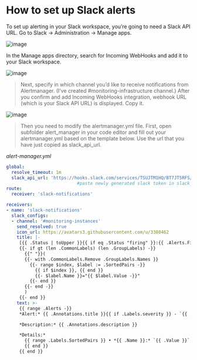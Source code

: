 # How to set up Slack alerts

To set up alerting in your Slack workspace, you’re going to need a Slack API URL. Go to Slack -> Administration -> Manage apps.

![image](https://github.com/rio-ke/workman/assets/88568938/6e9dd024-0f5e-415e-be38-b7f820262fd1)

In the Manage apps directory, search for Incoming WebHooks and add it to your Slack workspace.

![image](https://github.com/rio-ke/workman/assets/88568938/bd1d23e9-ccbc-48d2-8033-9a2b8269fdd1)

> Next, specify in which channel you’d like to receive notifications from Alertmanager. (I’ve created #monitoring-infrastructure channel.) After you confirm and add Incoming WebHooks integration, webhook URL (which is your Slack API URL) is displayed. Copy it.

![image](https://github.com/rio-ke/workman/assets/88568938/379c33ef-2489-448f-806b-8c3c27b58a64)

> Then you need to modify the alertmanager.yml file. First, open subfolder alert_manager in your code editor and fill out your alertmanager.yml based on the template below. Use the url that you have just copied as slack_api_url.


_alert-manager.yml_

```yml
global:
  resolve_timeout: 1m
  slack_api_url: 'https://hooks.slack.com/services/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'
                           #paste newly generated slack token in slack_api_url
route:
  receiver: 'slack-notifications'

receivers:
- name: 'slack-notifications'
  slack_configs:
  - channel: '#monitoring-instances'
    send_resolved: true
    icon_url: https://avatars3.githubusercontent.com/u/3380462
    title: |-
     [{{ .Status | toUpper }}{{ if eq .Status "firing" }}:{{ .Alerts.Firing | len }}{{ end }}] {{ .CommonLabels.alertname }} for {{ .CommonLabels.job }}
     {{- if gt (len .CommonLabels) (len .GroupLabels) -}}
       {{" "}}(
       {{- with .CommonLabels.Remove .GroupLabels.Names }}
         {{- range $index, $label := .SortedPairs -}}
           {{ if $index }}, {{ end }}
           {{- $label.Name }}="{{ $label.Value -}}"
         {{- end }}
       {{- end -}}
       )
     {{- end }}
    text: >-
     {{ range .Alerts -}}
     *Alert:* {{ .Annotations.title }}{{ if .Labels.severity }} - `{{ .Labels.severity }}`{{ end }}

     *Description:* {{ .Annotations.description }}

     *Details:*
       {{ range .Labels.SortedPairs }} • *{{ .Name }}:* `{{ .Value }}`
       {{ end }}
     {{ end }}
```
